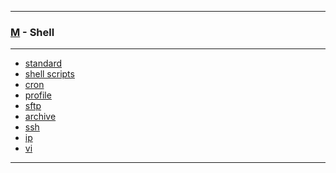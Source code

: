 
---

### [M](https://github.com/ttltrk/TTT/blob/master/menu.md) - Shell

---

* [standard](https://github.com/ttltrk/TTT/blob/master/STANDARD/STANDARD.md)
* [shell scripts]()
* [cron]()
* [profile]()
* [sftp]()
* [archive]()
* [ssh]()
* [ip]()
* [vi]()

---
